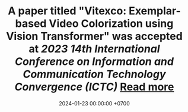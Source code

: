 ---
title: >-
    A paper titled <strong>"Vitexco: Exemplar-based Video Colorization using Vision Transformer"</strong> was accepted at <i>2023 14th International Conference on Information and Communication Technology Convergence (ICTC)</i>
    <a href="https://ieeexplore.ieee.org/document/10393505" target="_blank">Read more <i class="fas fa-angle-double-right"></i></a>
date: 2024-01-23 00:00:00 +0700
---